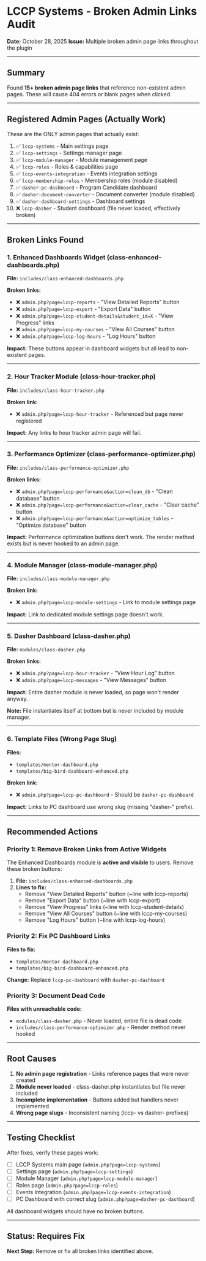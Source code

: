 # LCCP Systems - Broken Admin Links Audit

**Date:** October 28, 2025
**Issue:** Multiple broken admin page links throughout the plugin

---

## Summary

Found **15+ broken admin page links** that reference non-existent admin pages. These will cause 404 errors or blank pages when clicked.

---

## Registered Admin Pages (Actually Work)

These are the ONLY admin pages that actually exist:

1. ✅ `lccp-systems` - Main settings page
2. ✅ `lccp-settings` - Settings manager page
3. ✅ `lccp-module-manager` - Module management page
4. ✅ `lccp-roles` - Roles & capabilities page
5. ✅ `lccp-events-integration` - Events integration settings
6. ✅ `lccp-membership-roles` - Membership roles (module disabled)
7. ✅ `dasher-pc-dashboard` - Program Candidate dashboard
8. ✅ `dasher-document-converter` - Document converter (module disabled)
9. ✅ `dasher-dashboard-settings` - Dashboard settings
10. ❌ `lccp-dasher` - Student dashboard (file never loaded, effectively broken)

---

## Broken Links Found

### 1. Enhanced Dashboards Widget (class-enhanced-dashboards.php)

**File:** `includes/class-enhanced-dashboards.php`

**Broken links:**
- ❌ `admin.php?page=lccp-reports` - "View Detailed Reports" button
- ❌ `admin.php?page=lccp-export` - "Export Data" button
- ❌ `admin.php?page=lccp-student-details&student_id=X` - "View Progress" links
- ❌ `admin.php?page=lccp-my-courses` - "View All Courses" button
- ❌ `admin.php?page=lccp-log-hours` - "Log Hours" button

**Impact:** These buttons appear in dashboard widgets but all lead to non-existent pages.

---

### 2. Hour Tracker Module (class-hour-tracker.php)

**File:** `includes/class-hour-tracker.php`

**Broken link:**
- ❌ `admin.php?page=lccp-hour-tracker` - Referenced but page never registered

**Impact:** Any links to hour tracker admin page will fail.

---

### 3. Performance Optimizer (class-performance-optimizer.php)

**File:** `includes/class-performance-optimizer.php`

**Broken links:**
- ❌ `admin.php?page=lccp-performance&action=clean_db` - "Clean database" button
- ❌ `admin.php?page=lccp-performance&action=clear_cache` - "Clear cache" button
- ❌ `admin.php?page=lccp-performance&action=optimize_tables` - "Optimize database" button

**Impact:** Performance optimization buttons don't work. The render method exists but is never hooked to an admin page.

---

### 4. Module Manager (class-module-manager.php)

**File:** `includes/class-module-manager.php`

**Broken link:**
- ❌ `admin.php?page=lccp-module-settings` - Link to module settings page

**Impact:** Link to dedicated module settings page doesn't work.

---

### 5. Dasher Dashboard (class-dasher.php)

**File:** `modules/class-dasher.php`

**Broken links:**
- ❌ `admin.php?page=lccp-hour-tracker` - "View Hour Log" button
- ❌ `admin.php?page=lccp-messages` - "View Messages" button

**Impact:** Entire dasher module is never loaded, so page won't render anyway.

**Note:** File instantiates itself at bottom but is never included by module manager.

---

### 6. Template Files (Wrong Page Slug)

**Files:**
- `templates/mentor-dashboard.php`
- `templates/big-bird-dashboard-enhanced.php`

**Broken link:**
- ❌ `admin.php?page=lccp-pc-dashboard` - Should be `dasher-pc-dashboard`

**Impact:** Links to PC dashboard use wrong slug (missing "dasher-" prefix).

---

## Recommended Actions

### Priority 1: Remove Broken Links from Active Widgets

The Enhanced Dashboards module is **active and visible** to users. Remove these broken buttons:

1. **File:** `includes/class-enhanced-dashboards.php`
2. **Lines to fix:**
   - Remove "View Detailed Reports" button (~line with lccp-reports)
   - Remove "Export Data" button (~line with lccp-export)
   - Remove "View Progress" links (~line with lccp-student-details)
   - Remove "View All Courses" button (~line with lccp-my-courses)
   - Remove "Log Hours" button (~line with lccp-log-hours)

### Priority 2: Fix PC Dashboard Links

**Files to fix:**
- `templates/mentor-dashboard.php`
- `templates/big-bird-dashboard-enhanced.php`

**Change:** Replace `lccp-pc-dashboard` with `dasher-pc-dashboard`

### Priority 3: Document Dead Code

**Files with unreachable code:**
- `modules/class-dasher.php` - Never loaded, entire file is dead code
- `includes/class-performance-optimizer.php` - Render method never hooked

---

## Root Causes

1. **No admin page registration** - Links reference pages that were never created
2. **Module never loaded** - class-dasher.php instantiates but file never included
3. **Incomplete implementation** - Buttons added but handlers never implemented
4. **Wrong page slugs** - Inconsistent naming (lccp- vs dasher- prefixes)

---

## Testing Checklist

After fixes, verify these pages work:

- [ ] LCCP Systems main page (`admin.php?page=lccp-systems`)
- [ ] Settings page (`admin.php?page=lccp-settings`)
- [ ] Module Manager (`admin.php?page=lccp-module-manager`)
- [ ] Roles page (`admin.php?page=lccp-roles`)
- [ ] Events Integration (`admin.php?page=lccp-events-integration`)
- [ ] PC Dashboard with correct slug (`admin.php?page=dasher-pc-dashboard`)

All dashboard widgets should have no broken buttons.

---

## Status: Requires Fix

**Next Step:** Remove or fix all broken links identified above.
